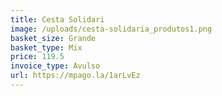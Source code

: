 ```yaml
---
title: Cesta Solidari
image: /uploads/cesta-solidaria_produtos1.png
basket_size: Grande
basket_type: Mix
price: 119.5
invoice_type: Avulso
url: https://mpago.la/1arLvEz
---
```


